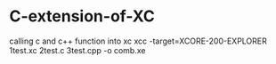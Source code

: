 # C-extension-of-XC
calling c and c++ function into xc
xcc -target=XCORE-200-EXPLORER 1test.xc 2test.c 3test.cpp  -o comb.xe
